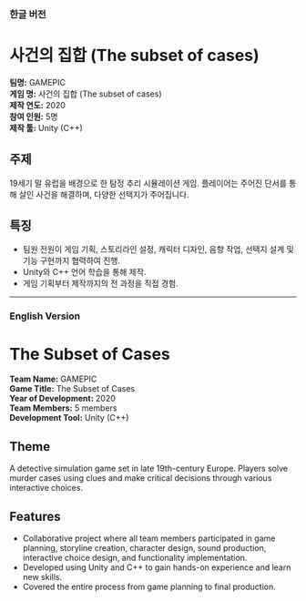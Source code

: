 ### 한글 버전

# 사건의 집합 (The subset of cases)

**팀명:** GAMEPIC  
**게임 명:** 사건의 집합 (The subset of cases)  
**제작 연도:** 2020  
**참여 인원:** 5명  
**제작 툴:** Unity (C++)  

## 주제
19세기 말 유럽을 배경으로 한 탐정 추리 시뮬레이션 게임. 플레이어는 주어진 단서를 통해 살인 사건을 해결하며, 다양한 선택지가 주어집니다.

## 특징
- 팀원 전원이 게임 기획, 스토리라인 설정, 캐릭터 디자인, 음향 작업, 선택지 설계 및 기능 구현까지 협력하여 진행.
- Unity와 C++ 언어 학습을 통해 제작.
- 게임 기획부터 제작까지의 전 과정을 직접 경험.

---

### English Version

# The Subset of Cases

**Team Name:** GAMEPIC  
**Game Title:** The Subset of Cases  
**Year of Development:** 2020  
**Team Members:** 5 members  
**Development Tool:** Unity (C++)  

## Theme
A detective simulation game set in late 19th-century Europe. Players solve murder cases using clues and make critical decisions through various interactive choices.

## Features
- Collaborative project where all team members participated in game planning, storyline creation, character design, sound production, interactive choice design, and functionality implementation.
- Developed using Unity and C++ to gain hands-on experience and learn new skills.
- Covered the entire process from game planning to final production.
